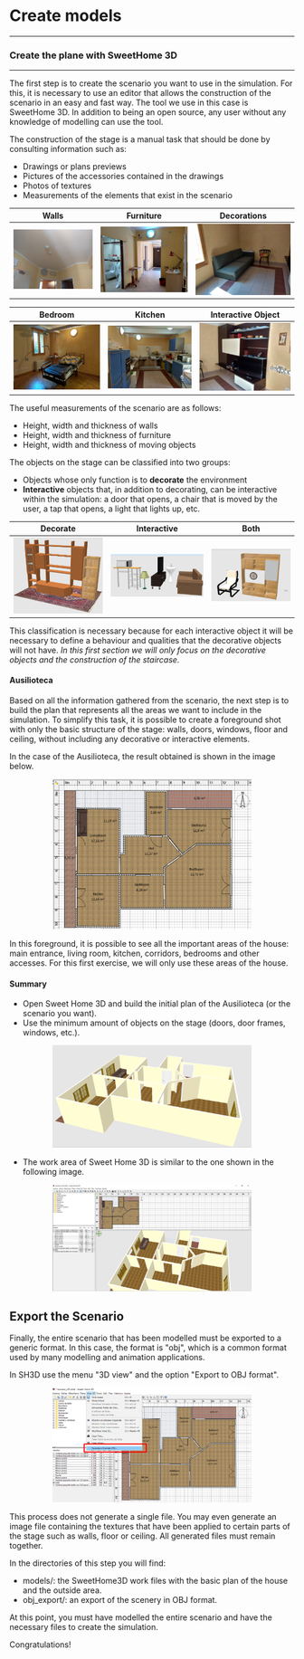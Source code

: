 # Create models

---
### Create the plane with SweetHome 3D
---
The first step is to create the scenario you want to use in the simulation. For this, it is necessary to use an editor that allows the construction of the scenario in an easy and fast way. The tool we use in this case is SweetHome 3D. In addition to being an open source, any user without any knowledge of modelling can use the tool.

The construction of the stage is a manual task that should be done by consulting information such as:
- Drawings or plans previews
- Pictures of the accessories contained in the drawings
- Photos of textures
- Measurements of the elements that exist in the scenario

Walls | Furniture | Decorations
--- | --- | ---
<img src="https://github.com/mfcardenas/aias-examples-phat/blob/master/assets/img/img_walls.jpg" width="300px" heigth="300px" alt="walls examples"/> | <img src="https://github.com/mfcardenas/aias-examples-phat/blob/master/assets/img/img_furniture_iii.jpg" width="300px" heigth="300px" alt="walls examples"/> | <img src="https://github.com/mfcardenas/aias-examples-phat/blob/master/assets/img/img_furniture_i.jpg" width="300px" heigth="300px" alt="walls examples"/>

Bedroom | Kitchen | Interactive Object
--- | --- | ---
<img src="https://github.com/mfcardenas/aias-examples-phat/blob/master/assets/img/img_bedroom.jpg" width="300px" heigth="300px" alt="walls examples"/> | <img src="https://github.com/mfcardenas/aias-examples-phat/blob/master/assets/img/img_kitchen.jpg" width="300px" heigth="300px" alt="walls examples"/> | <img src="https://github.com/mfcardenas/aias-examples-phat/blob/master/assets/img/img_objects.jpg" width="300px" heigth="300px" alt="walls examples"/>

The useful measurements of the scenario are as follows:
- Height, width and thickness of walls
- Height, width and thickness of furniture
- Height, width and thickness of moving objects

The objects on the stage can be classified into two groups:

- Objects whose only function is to <b>decorate</b> the environment
- <b>Interactive</b> objects that, in addition to decorating, can be interactive within the simulation: a door that opens, a chair that is moved by the user, a tap that opens, a light that lights up, etc.

Decorate | Interactive | Both
--- | --- | ---
<img src="https://github.com/mfcardenas/aias-examples-phat/blob/master/assets/img/img_decorate.png" width="300px" heigth="300px" alt="Decorate"/> | <img src="https://github.com/mfcardenas/aias-examples-phat/blob/master/assets/img/img_interactive.png" width="300px" heigth="300px" alt="Interactive"/> | <img src="https://github.com/mfcardenas/aias-examples-phat/blob/master/assets/img/img_both.png" width="300px" heigth="300px" alt="Decorate or Interactive"/>

This classification is necessary because for each interactive object it will be necessary to define a behaviour and qualities that the decorative objects will not have.
<i>In this first section we will only focus on the decorative objects and the construction of the staircase.</i>

#### Ausilioteca

Based on all the information gathered from the scenario, the next step is to build the plan that represents all the areas we want to include in the simulation.
To simplify this task, it is possible to create a foreground shot with only the basic structure of the stage: walls, doors, windows, floor and ceiling, without including any decorative or interactive elements.

In the case of the Ausilioteca, the result obtained is shown in the image below.

<p align="center">
<img src="https://github.com/mfcardenas/aias-examples-phat/blob/master/assets/img/img_ausilioteca_10.png" width="70%" heigth="70%" alt="First Plan" />
</p>

In this foreground, it is possible to see all the important areas of the house: main entrance, living room, kitchen, corridors, bedrooms and other accesses.
For this first exercise, we will only use these areas of the house.

#### Summary

- Open Sweet Home 3D and build the initial plan of the Ausilioteca (or the scenario you want).
- Use the minimum amount of objects on the stage (doors, door frames, windows, etc.).

<p align="center">
<img src="https://github.com/mfcardenas/aias-examples-phat/blob/master/assets/img/img_ausilioteca_01.png" alt="Ausilioteca" width="70%" heigth="70%"/>
</p>

- The work area of Sweet Home 3D is similar to the one shown in the following image.
<p align="center">
<img src="https://github.com/mfcardenas/aias-examples-phat/blob/master/assets/img/img_scenario_01.png" alt="Scenario" width="70%" heigth="70%"/>
</p>

## Export the Scenario

Finally, the entire scenario that has been modelled must be exported to a generic format. In this case, the format is "obj", which is a common format used by many modelling and animation applications.

In SH3D use the menu "3D view" and the option "Export to OBJ format".

<p align="center">
<img src="https://github.com/mfcardenas/aias-examples-phat/blob/master/assets/img/img_export_obj.png" alt="Scenario" width="70%" heigth="70%"/>
</p>

This process does not generate a single file. You may even generate an image file containing the textures that have been applied to certain parts of the stage such as walls, floor or ceiling. All generated files must remain together.

In the directories of this step you will find:
- models/: the SweetHome3D work files with the basic plan of the house and the outside area.
- obj_export/: an export of the scenery in OBJ format.

At this point, you must have modelled the entire scenario and have the necessary files to create the simulation.

Congratulations!